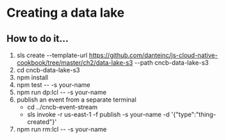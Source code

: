 # Creating a data lake

## How to do it...
1. sls create --template-url https://github.com/danteinc/js-cloud-native-cookbook/tree/master/ch2/data-lake-s3 --path cncb-data-lake-s3
2. cd cncb-data-lake-s3
3. npm install
4. npm test -- -s your-name
5. npm run dp:lcl -- -s your-name
6. publish an event from a separate terminal
   * cd ../cncb-event-stream
   * sls invoke -r us-east-1 -f publish -s your-name -d '{"type":"thing-created"}'
7. npm run rm:lcl -- -s your-name
